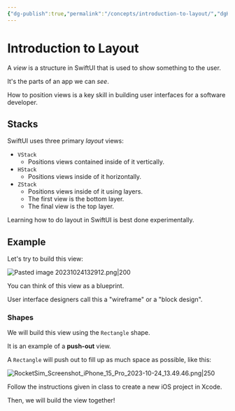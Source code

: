 ```yaml
---
{"dg-publish":true,"permalink":"/concepts/introduction-to-layout/","dgHomeLink":true,"dgShowToc":true}
---
```


# Introduction to Layout

A *view* is a structure in SwiftUI that is used to show something to the user.

It's the parts of an app we can *see*.

How to position views is a key skill in building user interfaces for a software developer.

## Stacks

SwiftUI uses three primary *layout* views:

- `VStack`
	- Positions views contained inside of it vertically.
- `HStack`
	- Positions views inside of it horizontally.
- `ZStack`
	- Positions views inside of it using layers.
	- The first view is the bottom layer.
	- The final view is the top layer.

Learning how to do layout in SwiftUI is best done experimentally.

## Example

Let's try to build this view:

![Pasted image 20231024132912.png|200](/img/user/Media/Pasted%20image%2020231024132912.png)

You can think of this view as a blueprint.

User interface designers call this a "wireframe" or a "block design".

### Shapes

We will build this view using the `Rectangle` shape.

It is an example of a **push-out** view.

A `Rectangle` will push out to fill up as much space as possible, like this:

![RocketSim_Screenshot_iPhone_15_Pro_2023-10-24_13.49.46.png|250](/img/user/Media/RocketSim_Screenshot_iPhone_15_Pro_2023-10-24_13.49.46.png)

Follow the instructions given in class to create a new iOS project in Xcode.

Then, we will build the view together!


